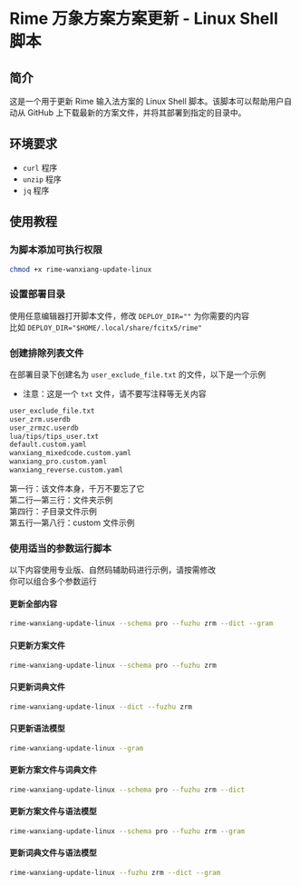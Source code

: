 # Rime 万象方案方案更新 - Linux Shell 脚本

## 简介

这是一个用于更新 Rime 输入法方案的 Linux Shell 脚本。该脚本可以帮助用户自动从 GitHub 上下载最新的方案文件，并将其部署到指定的目录中。

## 环境要求

- `curl` 程序
- `unzip` 程序
- `jq` 程序

## 使用教程

### 为脚本添加可执行权限

```bash
chmod +x rime-wanxiang-update-linux
```

### 设置部署目录

使用任意编辑器打开脚本文件，修改 `DEPLOY_DIR=""` 为你需要的内容  
比如 `DEPLOY_DIR="$HOME/.local/share/fcitx5/rime"`

### 创建排除列表文件

在部署目录下创建名为 `user_exclude_file.txt` 的文件，以下是一个示例

- 注意：这是一个 `txt` 文件，请不要写注释等无关内容

```txt
user_exclude_file.txt
user_zrm.userdb
user_zrmzc.userdb
lua/tips/tips_user.txt
default.custom.yaml
wanxiang_mixedcode.custom.yaml
wanxiang_pro.custom.yaml
wanxiang_reverse.custom.yaml
```

第一行：该文件本身，千万不要忘了它  
第二行—第三行：文件夹示例  
第四行：子目录文件示例  
第五行—第八行：custom 文件示例

### 使用适当的参数运行脚本

以下内容使用专业版、自然码辅助码进行示例，请按需修改  
你可以组合多个参数运行

#### 更新全部内容

```bash
rime-wanxiang-update-linux --schema pro --fuzhu zrm --dict --gram
```

#### 只更新方案文件

```bash
rime-wanxiang-update-linux --schema pro --fuzhu zrm
```

#### 只更新词典文件

```bash
rime-wanxiang-update-linux --dict --fuzhu zrm
```

#### 只更新语法模型

```bash
rime-wanxiang-update-linux --gram
```

#### 更新方案文件与词典文件

```bash
rime-wanxiang-update-linux --schema pro --fuzhu zrm --dict
```

#### 更新方案文件与语法模型

```bash
rime-wanxiang-update-linux --schema pro --fuzhu zrm --gram
```

#### 更新词典文件与语法模型

```bash
rime-wanxiang-update-linux --fuzhu zrm --dict --gram
```
